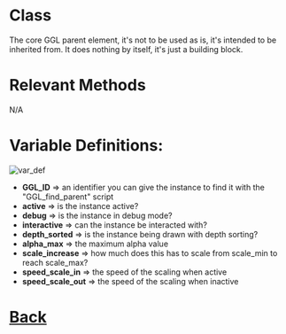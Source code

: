 # Class

The core GGL parent element, it's not to be used as is, it's intended to be inherited from.
It does nothing by itself, it's just a building block.

# Relevant Methods

N/A

# Variable Definitions:

![var_def](https://github.com/Ced30/GML-GUI-Library-GGL-Documentation/blob/main/Images/API/GGL_instance/parent_GGL.png)

- **GGL_ID**		  => an identifier you can give the instance to find it with the "GGL_find_parent" script
- **active**          => is the instance active?
- **debug**           => is the instance in debug mode?
- **interactive**     => can the instance be interacted with?
- **depth_sorted**    => is the instance being drawn with depth sorting?
- **alpha_max**       => the maximum alpha value
- **scale_increase**  => how much does this has to scale from scale_min to reach scale_max?
- **speed_scale_in**  => the speed of the scaling when active
- **speed_scale_out** => the speed of the scaling when inactive

# [Back](https://github.com/Ced30/GML-GUI-Library-GGL-Documentation/blob/main/API/Instance%20Classes.md)
